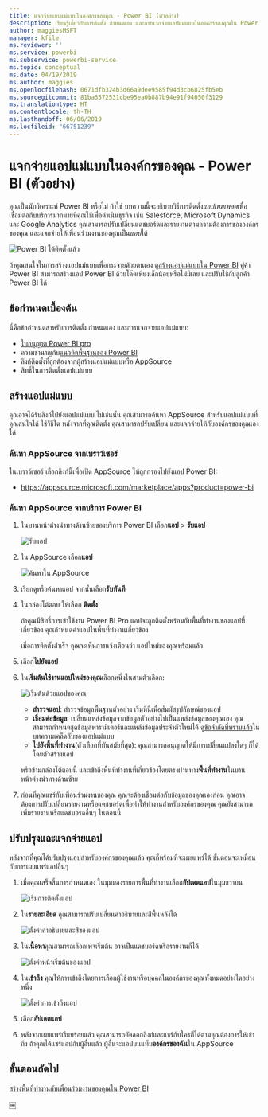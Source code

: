 ```yaml
---
title: แจกจ่ายแอปแม่แบบในองค์กรของคุณ - Power BI (ตัวอย่าง)
description: เรียนรู้เกี่ยวกับการติดตั้ง กำหนดเอง และการแจกจ่ายแอปแม่แบบในองค์กรของคุณใน Power BI
author: maggiesMSFT
manager: kfile
ms.reviewer: ''
ms.service: powerbi
ms.subservice: powerbi-service
ms.topic: conceptual
ms.date: 04/19/2019
ms.author: maggies
ms.openlocfilehash: 0671dfb324b3d66a9dee9585f94d3cb6825fb5eb
ms.sourcegitcommit: 81ba3572531cbe95ea0b887b94e91f94050f3129
ms.translationtype: HT
ms.contentlocale: th-TH
ms.lasthandoff: 06/06/2019
ms.locfileid: "66751239"
---
```

# <a name="install-and-distribute-template-apps-in-your-organization---power-bi-preview"></a>แจกจ่ายแอปแม่แบบในองค์กรของคุณ - Power BI (ตัวอย่าง)

คุณเป็นนักวิเคราะห์ Power BI หรือไม่ ถ้าใช่ บทความนี้จะอธิบายวิธีการติดตั้ง*แอปเทมเพลต*เพื่อเชื่อมต่อกับบริการมากมายที่คุณใช้เพื่อดำเนินธุรกิจ เช่น Salesforce, Microsoft Dynamics และ Google Analytics คุณสามารถปรับเปลี่ยนแดชบอร์ดและรายงานตามความต้องการขององค์กรของคุณ และแจกจ่ายให้เพื่อนร่วมงานของคุณเป็น*แอป*ได้ 

![Power BI ได้ติดตั้งแล้ว](media/service-template-apps-install-distribute/power-bi-get-apps.png)

ถ้าคุณสนใจในการสร้างแอปแม่แบบเพื่อกระจายด้วยตนเอง ดู[สร้างแอปแม่แบบใน Power BI](service-template-apps-create.md) คู่ค้า Power BI สามารถสร้างแอป Power BI ด้วยโค๊ดเพียงเล็กน้อยหรือไม่มีเลย และปรับใช้กับลูกค้า Power BI ได้ 

## <a name="prerequisites"></a>ข้อกำหนดเบื้องต้น  

นี่คือข้อกำหนดสำหรับการติดตั้ง กำหนดเอง และการแจกจ่ายแอปแม่แบบ: 

- [ใบอนุญาต Power BI pro](service-self-service-signup-for-power-bi.md)
- ความชำนาญกับ[แนวคิดพื้นฐานของ Power BI ](service-basic-concepts.md)
- ลิงก์ติดตั้งที่ถูกต้องจากผู้สร้างแอปแม่แบบหรือ AppSource 
- สิทธิ์ในการติดตั้งแอปแม่แบบ 

## <a name="install-a-template-app"></a>สร้างแอปแม่แบบ

คุณอาจได้รับลิงก์ไปยังแอปแม่แบบ ไม่เช่นนั้น คุณสามารถค้นหา AppSource สำหรับแอปแม่แบบที่คุณสนใจได้ ใช้วิธีใด หลังจากที่คุณติดตั้ง คุณสามารถปรับเปลี่ยน และแจกจ่ายให้กับองค์กรของคุณเองได้

### <a name="search-appsource-from-a-browser"></a>ค้นหา AppSource จากเบราว์เซอร์

ในเบราว์เซอร์ เลือกลิงก์นี้เพื่อเปิด AppSource ให้ถูกกรองไปยังแอป Power BI:

- https://appsource.microsoft.com/marketplace/apps?product=power-bi

### <a name="search-appsource-from-the-power-bi-service"></a>ค้นหา AppSource จากบริการ Power BI

1. ในบานหน้าต่างนำทางด้านซ้ายของบริการ Power BI เลือก**แอป** > **รับแอป**

    ![รับแอป](media/service-template-apps-install-distribute/power-bi-get-apps-arrow.png)

2. ใน AppSource เลือก**แอป**

    ![ค้นหาใน AppSource](media/service-template-apps-install-distribute/power-bi-appsource.png)

3. เรียกดูหรือค้นหาแอป จากนั้นเลือก**รับทันที**

2. ในกล่องโต้ตอบ ให้เลือก **ติดตั้ง**

    ถ้าคุณมีสิทธิ์การเข้าใช้งาน Power BI Pro แอปจะถูกติดตั้งพร้อมกับพื้นที่ทำงานของแอปที่เกี่ยวข้อง คุณกำหนดค่าแอปในพื้นที่ทำงานเกี่ยวข้อง

    เมื่อการติดตั้งสำเร็จ คุณจะเห็นการแจ้งเตือนว่า แอปใหม่ของคุณพร้อมแล้ว 

3. เลือก**ไปยังแอป**
4. ใน**เริ่มต้นใช้งานแอปใหม่ของคุณ**เลือกหนึ่งในสามตัวเลือก:

    ![เริ่มต้นด้วยแอปของคุณ](media/service-template-apps-create/power-bi-template-app-get-started.png)

    - **สำรวจแอป**: สำรวจข้อมูลพื้นฐานตัวอย่าง เริ่มที่นี่เพื่อสัมผัสรูปลักษณ์ของแอป 
    - **เชื่อมต่อข้อมูล**: เปลี่ยนแหล่งข้อมูลจากข้อมูลตัวอย่างไปเป็นแหล่งข้อมูลของคุณเอง คุณสามารถกำหนดชุดข้อมูลพารามิเตอร์และแหล่งข้อมูลประจำตัวใหม่ได้ ดู[ข้อจำกัดที่ทราบแล้ว](service-template-apps-tips.md#known-limitations)ในบทความเคล็ดลับของแอปแม่แบบ 
    - **ไปยังพื้นที่ทำงาน**(ตัวเลือกที่ทันสมัยที่สุด): คุณสามารถอนุญาตให้มีการเปลี่ยนแปลงใดๆ ก็ได้โดยตัวสร้างแอป

    หรือข้ามกล่องโต้ตอบนี้ และเข้าถึงพื้นที่ทำงานที่เกี่ยวข้องโดยตรงผ่านทาง**พื้นที่ทำงาน**ในบานหน้าต่างนำทางด้านซ้าย   
 
5. ก่อนที่คุณแชร์กับเพื่อนร่วมงานของคุณ คุณจะต้องเชื่อมต่อกับข้อมูลของคุณเองก่อน คุณอาจต้องการปรับเปลี่ยนรายงานหรือแดชบอร์ดเพื่อทำให้ทำงานสำหรับองค์กรของคุณ คุณยังสามารถเพิ่มรายงานหรือแดชบอร์ดอื่นๆ ในตอนนี้

## <a name="update-and-distribute-the-app"></a>ปรับปรุงและแจกจ่ายแอป

หลังจากที่คุณได้ปรับปรุงแอปสำหรับองค์กรของคุณแล้ว คุณก็พร้อมที่จะเผยแพร่ได้ ขั้นตอนจะเหมือนกับการเผยแพร่แอปอื่นๆ 

1. เมื่อคุณเสร็จสิ้นการกำหนดเอง ในมุมมองรายการพื้นที่ทำงานเลือก**อัปเดตแอป**ในมุมขวาบน  

    ![เริ่มการติดตั้งแอป](media/service-template-apps-install-distribute/power-bi-start-install-app.png)

2. ใน**รายละเอียด** คุณสามารถปรับเปลี่ยนคำอธิบายและสีพื้นหลังได้

   ![ตั้งค่าคำอธิบายและสีของแอป](media/service-template-apps-install-distribute/power-bi-install-app-details.png)

3. ใน**เนื้อหา**คุณสามารถเลือกเพจเริ่มต้น อาจเป็นแดชบอร์ดหรือรายงานก็ได้

   ![ตั้งค่าหน้าเริ่มต้นของแอป](media/service-template-apps-install-distribute/power-bi-install-app-content.png)

4. ใน**เข้าถึง** คุณให้การเข้าถึงโดยการเลือกผู้ใช้งานหรือบุคคลในองค์กรของคุณทั้งหมดอย่างใดอย่างหนึ่ง  

   ![ตั้งค่าการเข้าถึงแอป](media/service-template-apps-install-distribute/power-bi-install-access.png)

5. เลือก**อัปเดตแอป** 

6. หลังจากเผยแพร่เรียบร้อยแล้ว คุณสามารถคัดลอกลิงก์และแชร์กับใครก็ได้ตามคุณต้องการให้เข้าถึง ถ้าคุณได้แชร์แอปกับผู้อื่นแล้ว ผู้อื่นจะแอปบนแท็บ**องค์กรของฉัน**ใน AppSource

## <a name="next-steps"></a>ขั้นตอนถัดไป 

[สร้างพื้นที่ทำงานกับเพื่อนร่วมงานของคุณใน Power BI](service-create-workspaces.md)





￼ 

 
